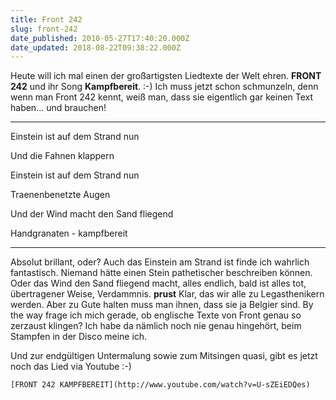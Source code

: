 ```yaml
---
title: Front 242
slug: front-242
date_published: 2010-05-27T17:40:20.000Z
date_updated: 2018-08-22T09:38:22.000Z
---
```


Heute will ich mal einen der großartigsten Liedtexte der Welt ehren. **FRONT 242** und ihr Song **Kampfbereit**. :-) Ich muss jetzt schon schmunzeln, denn wenn man Front 242 kennt, weiß man, dass sie eigentlich gar keinen Text haben... und brauchen!

---

Einstein ist auf dem Strand nun

Und die Fahnen klappern

Einstein ist auf dem Strand nun

Traenenbenetzte Augen

Und der Wind macht den Sand fliegend

Handgranaten - kampfbereit

---

Absolut brillant, oder? Auch das Einstein am Strand ist finde ich wahrlich fantastisch. Niemand hätte einen Stein pathetischer beschreiben können. Oder das Wind den Sand fliegend macht, alles endlich, bald ist alles tot, übertragener Weise, Verdammnis. **prust** Klar, das wir alle zu Legasthenikern werden. Aber zu Gute halten muss man ihnen, dass sie ja Belgier sind. By the way frage ich mich gerade, ob englische Texte von Front genau so zerzaust klingen? Ich habe da nämlich noch nie genau hingehört, beim Stampfen in der Disco meine ich.

Und zur endgültigen Untermalung sowie zum Mitsingen quasi, gibt es jetzt noch das Lied via Youtube :-)

`[FRONT 242 KAMPFBEREIT](http://www.youtube.com/watch?v=U-sZEiEDQes)`
